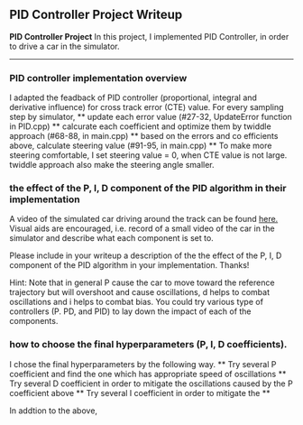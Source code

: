 ## PID Controller Project Writeup ##

**PID Controller Project**
In this project, I implemented PID Controller, in order to drive a car in the simulator. 


----
### PID controller implementation overview ###

I adapted the feadback of PID controller (proportional, integral and derivative influence) for cross track error (CTE) value.
For every sampling step by simulator,
** update each error value (#27-32, UpdateError function in PID.cpp)
** calcurate each coefficient and optimize them by twiddle approach (#68-88, in main.cpp)
** based on the errors and co efficients above, calculate steering value (#91-95, in main.cpp)
** To make more steering comfortable, I set steering value = 0, when CTE value is not large. twiddle approach also make the steering angle smaller.


### the effect of the P, I, D component of the PID algorithm in their implementation ###

A video of the simulated car driving around the track can be found [here.](https://github.com/mvirgo/PID-Control-Project/blob/master/project_video.mov)
Visual aids are encouraged, i.e. record of a small video of the car in the simulator and describe what each component is set to.

Please include in your writeup a description of the the effect of the P, I, D component of the PID algorithm in your implementation. Thanks!

Hint: Note that in general P cause the car to move toward the reference trajectory but will overshoot and cause oscillations, d helps to combat oscillations and i helps to combat bias. You could try various type of controllers (P. PD, and PID) to lay down the impact of each of the components.




### how to choose the final hyperparameters (P, I, D coefficients). 

I chose the final hyperparameters by the following way.
** Try several P coefficient and find the one which has appropriate speed of oscillations
** Try several D coefficient in order to mitigate the oscillations caused by the P coefficient above
** Try several I coefficient in order to mitigate the 
** 

In addtion to the above, 
